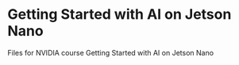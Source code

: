 # Getting Started with AI on Jetson Nano
Files for NVIDIA course Getting Started with AI on Jetson Nano
